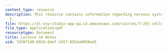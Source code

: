 ```yaml
---
content_type: resource
description: This resource contains information regarding nervous system development
  I.
file: https://ol-ocw-studio-app-qa.s3.amazonaws.com/courses/7-29j-cellular-neurobiology-spring-2012/7df8f148091864ef245702b3a0050ad3_MIT7_29JS12_lecture14.pdf
file_type: application/pdf
resourcetype: Document
title: Lecture 14 Notes
uid: 7df8f148-0918-64ef-2457-02b3a0050ad3
---
```

